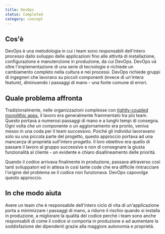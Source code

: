 ```yaml
---
title: DevOps
status: Completed
category: concept
---
```


## Cos'è
DevOps è una metodologia in cui i team sono responsabili dell'intero processo dallo sviluppo delle applicazioni fino alle attività di installazione, configurazione e manutenzione in produzione, da cui DevOps. DevOps vá oltre l'implementazione di una serie di tecnologie e richiede un cambiamento completo nella cultura e nei processi. DevOps richiede gruppi di ingegneri che lavorano su piccoli componenti (invece di un'intera feature), diminuendo i passaggi di mano - una fonte comune di errori. 

## Quale problema affronta
Tradizionalmente, nelle organizzazioni complesse con [tightly-coupled](/tightly_coupled_architectures/) [monolithic apps](/monolithic_apps/), il lavoro era generalmente frammentato tra più team. Questo portava a numerosi passaggi di mano e a lunghi tempi di consegna. Ogni volta che un componente o un aggiornamento era pronto, veniva messo in una coda per il team successivo. Poiché gli individui lavoravano solo su una piccola parte del progetto, questo approccio portava ad una mancanza di proprietà sull'intero progetto. Il loro obiettivo era quello di passare il lavoro al gruppo successivo e non di consegnare la giusta funzionalità al cliente - un evidente e chiaro disallineamento delle priorità.

Quando il codice arrivava finalmente in produzione, passava attraverso così tanti sviluppatori ed in attesa in così tante code che era difficile rintracciare l'origine del problema se il codice non funzionava. DevOps capovolge questo approccio.

## In che modo aiuta
Avere un team che è responsabile dell'intero ciclo di vita di un'applicazione porta a minimizzare i passaggi di mano, a ridurre il rischio quando si installa in produzione, a migliorare la qualità del codice perché i team sono anche responsabili di come il codice si comporta in produzione e ad aumentare la soddisfazione dei dipendenti grazie alla maggiore autonomia e proprietà.
